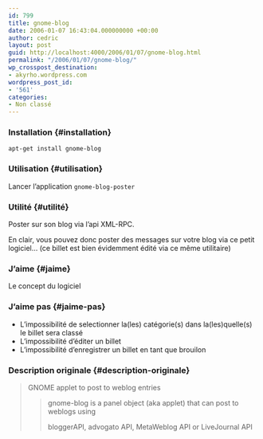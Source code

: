 ```yaml
---
id: 799
title: gnome-blog
date: 2006-01-07 16:43:04.000000000 +00:00
author: cedric
layout: post
guid: http://localhost:4000/2006/01/07/gnome-blog.html
permalink: "/2006/01/07/gnome-blog/"
wp_crosspost_destination:
- akyrho.wordpress.com
wordpress_post_id:
- '561'
categories:
- Non classé
---
```

### Installation {#installation}

<code class="highlighter-rouge">apt-get install gnome-blog</code>

### Utilisation {#utilisation}

Lancer l’application <code class="highlighter-rouge">gnome-blog-poster</code>

### Utilité {#utilité}

Poster sur son blog via l’api XML-RPC.

En clair, vous pouvez donc poster des messages sur votre blog via ce petit logiciel… (ce billet est bien évidemment édité via ce même utilitaire)

### J’aime {#jaime}

Le concept du logiciel

### J’aime pas {#jaime-pas}

  * L’impossibilité de selectionner la(les) catégorie(s) dans la(les)quelle(s) le billet sera classé
  * L’impossibilité d’éditer un billet
  * L’impossibilité d’enregistrer un billet en tant que brouilon

### Description originale {#description-originale}

> GNOME applet to post to weblog entries  
> >  
> > gnome-blog is a panel object (aka applet) that can post to weblogs using  
> >  
> > bloggerAPI, advogato API, MetaWeblog API or LiveJournal API